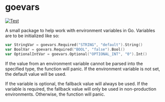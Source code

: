 # goevars
[![Test](https://github.com/rlebel12/goevars/actions/workflows/test.yml/badge.svg)](https://github.com/rlebel12/goevars/actions/workflows/test.yml)

A small package to help work with environment variables in Go. Variables are to be initialized like so:
    
```go
var StringVar = goevars.Required("STRING", "default").String()
var BoolVar = goevars.Required("BOOL", "false").Bool()
var OptionalIntVar = goevars.Optional("OPTIONAL_INT", "0").Int()
```

If the value from an environment variable cannot be parsed into the specified type, the function will panic. If the environment variable is not set, the default value will be used.

If the variable is optional, the fallback value will always be used. If the variable is required, the fallback value will only be used in non-production environments. Otherwise, the function will panic.